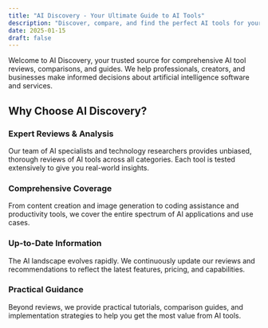 ```yaml
---
title: "AI Discovery - Your Ultimate Guide to AI Tools"
description: "Discover, compare, and find the perfect AI tools for your needs. Comprehensive reviews, expert analysis, and practical guides to help you navigate the world of artificial intelligence software."
date: 2025-01-15
draft: false
---
```


Welcome to AI Discovery, your trusted source for comprehensive AI tool reviews, comparisons, and guides. We help professionals, creators, and businesses make informed decisions about artificial intelligence software and services.

## Why Choose AI Discovery?

### Expert Reviews & Analysis
Our team of AI specialists and technology researchers provides unbiased, thorough reviews of AI tools across all categories. Each tool is tested extensively to give you real-world insights.

### Comprehensive Coverage
From content creation and image generation to coding assistance and productivity tools, we cover the entire spectrum of AI applications and use cases.

### Up-to-Date Information
The AI landscape evolves rapidly. We continuously update our reviews and recommendations to reflect the latest features, pricing, and capabilities.

### Practical Guidance
Beyond reviews, we provide practical tutorials, comparison guides, and implementation strategies to help you get the most value from AI tools.
